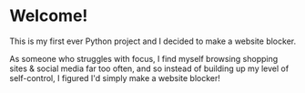 <h1>Welcome!</h1>
This is my first ever Python project and I decided to make a website blocker. 

<br>

As someone who struggles with focus, I find myself browsing shopping sites & social media far too often, and so instead of building up my level of self-control, I figured I'd simply make a website blocker!
